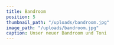 ```yaml
---
title: Bandroom
position: 5
thumbnail_path: "/uploads/bandroom.jpg"
image_path: "/uploads/bandroom.jpg"
caption: Unser neuer Bandroom und Toni
---
```


